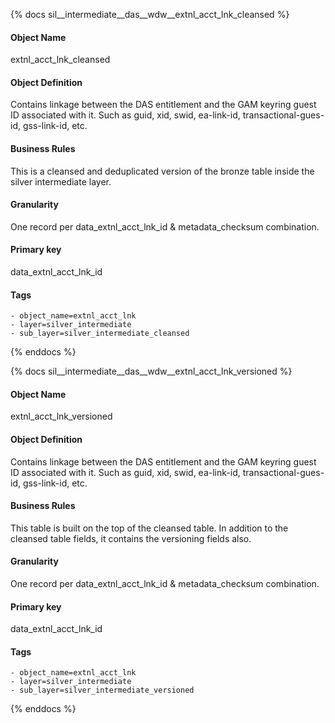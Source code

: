 {% docs sil__intermediate__das__wdw__extnl_acct_lnk_cleansed %}

#### Object Name
extnl_acct_lnk_cleansed

#### Object Definition
Contains linkage between the DAS entitlement and the GAM keyring guest ID associated with it. Such as guid, xid, swid, ea-link-id, transactional-gues-id, gss-link-id, etc.

#### Business Rules
This is a cleansed and deduplicated version of the bronze table inside the silver intermediate layer.

#### Granularity
One record per data_extnl_acct_lnk_id & metadata_checksum combination.

#### Primary key
data_extnl_acct_lnk_id

#### Tags
    - object_name=extnl_acct_lnk
    - layer=silver_intermediate
    - sub_layer=silver_intermediate_cleansed

{% enddocs %}

{% docs sil__intermediate__das__wdw__extnl_acct_lnk_versioned %}

#### Object Name
extnl_acct_lnk_versioned

#### Object Definition
Contains linkage between the DAS entitlement and the GAM keyring guest ID associated with it. Such as guid, xid, swid, ea-link-id, transactional-gues-id, gss-link-id, etc.

#### Business Rules
This table is built on the top of the cleansed table. In addition to the cleansed table fields, it contains the versioning fields also.

#### Granularity
One record per data_extnl_acct_lnk_id & metadata_checksum combination.

#### Primary key
data_extnl_acct_lnk_id

#### Tags
    - object_name=extnl_acct_lnk
    - layer=silver_intermediate
    - sub_layer=silver_intermediate_versioned

{% enddocs %}
